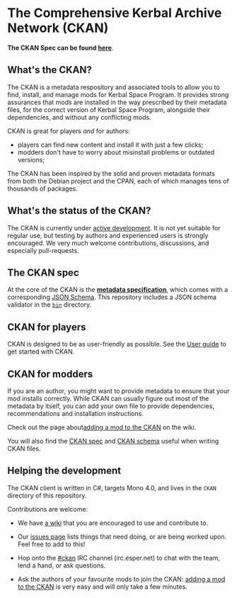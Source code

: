 # The Comprehensive Kerbal Archive Network (CKAN)

**The CKAN Spec can be found [here](Spec.md)**.

## What's the CKAN?

The CKAN is a metadata respository and associated tools to allow you to find, install, and manage mods for Kerbal Space Program. It provides strong assurances that mods are installed in the way prescribed by their metadata files, for the correct version of Kerbal Space Program, alongside their dependencies, and without any conflicting mods.

CKAN is great for players _and_ for authors:
- players can find new content and install it with just a few clicks;
- modders don't have to worry about misinstall problems or outdated versions;

The CKAN has been inspired by the solid and proven metadata formats from both the Debian project and the CPAN, each of which manages tens of thousands of packages.

## What's the status of the CKAN?

The CKAN is currently under [active development](https://github.com/KSP-CKAN/CKAN/commits/master).
It is not yet suitable for regular use, but testing by authors and experienced users is strongly encouraged. We very much welcome contributions, discussions, and especially pull-requests.

## The CKAN spec

At the core of the CKAN is the **[metadata specification](Spec.md)**,
which comes with a corresponding [JSON Schema](CKAN.schema). This
repository includes a JSON schema validator in the
[`bin`](https://github.com/KSP-CKAN/CKAN/tree/master/bin) directory.

## CKAN for players

CKAN is designed to be as user-friendly as possible. See the [User guide](https://github.com/KSP-CKAN/CKAN/wiki/User-guide) to get started with CKAN.

## CKAN for modders

If you are an author, you might want to provide metadata to ensure that your mod installs correctly. While CKAN can usually figure out most of the metadata by itself, you can add your own file to provide dependencies, recommendations and installation instructions.

Check out the page about[adding a mod to the CKAN](https://github.com/KSP-CKAN/CKAN/wiki/Adding-a-mod-to-the-CKAN) on the wiki.

You will also find the [CKAN spec](Spec.md) and
[CKAN schema](CKAN.schema) useful when writing CKAN files.

## Helping the development

The CKAN client is written in C#, targets Mono 4.0, and lives in
the `CKAN` directory of this repository.

Contributions are welcome:

* We have [a wiki](https://github.com/KSP-CKAN/CKAN/wiki) that you are
encouraged to use and contribute to.

* Our [issues page](https://github.com/KSP-CKAN/CKAN/issues)
lists things that need doing, or are being worked upon. Feel free to
add to this!

* Hop onto the [#ckan](http://webchat.esper.net/?channels=ckan) IRC
channel (irc.esper.net) to chat with the team, lend a hand, or
ask questions.

* Ask the authors of your favourite mods to join the CKAN: [adding a mod to the CKAN](https://github.com/KSP-CKAN/CKAN/wiki/Adding-a-mod-to-the-CKAN) is very easy and will only take a few minutes.